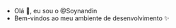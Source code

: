 - Olá 👋, eu sou o @Soynandin
- Bem-vindos ao meu ambiente de desenvolvimento ✨


<!---
Soynandin/Soynandin is a ✨ special ✨ repository because its `README.md` (this file) appears on your GitHub profile.
You can click the Preview link to take a look at your changes.
--->
